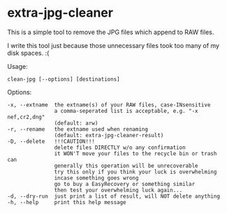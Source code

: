 extra-jpg-cleaner
==========

This is a simple tool to remove the JPG files which append to RAW files.

I write this tool just because those unnecessary files took too many of my disk spaces. :(

Usage:

    clean-jpg [--options] [destinations]

Options:

    -x, --extname  the extname(s) of your RAW files, case-INsensitive
                   a comma-seperated list is acceptable, e.g. "-x nef,cr2,dng"
                   (default: arw)
    -r, --rename   the extname used when renaming
                   (default: extra-jpg-cleaner-result)
    -D, --delete   !!!CAUTION!!!
                   delete files DIRECTLY w/o any confirmation
                   it WON'T move your files to the recycle bin or trash can
                   generally this operation will be unrecoverable
                   try this only if you think your luck is overwhelming
                   incase something goes wrong
                   go to buy a EasyRecovery or something similar
                   then test your overwhelming luck again...
    -d, --dry-run  just print a list of result, will NOT delete anything
    -h, --help     print this help message
